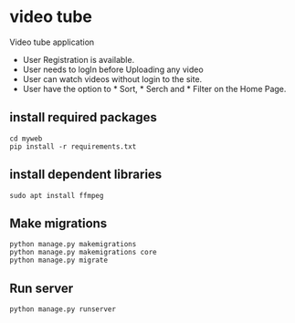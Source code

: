 # video tube
Video tube application
* User Registration is available.
* User needs to logIn before Uploading any video
* User can watch videos without login to the site.
* User have the option to * Sort, * Serch and * Filter on the Home Page.


## install required packages 
```
cd myweb
pip install -r requirements.txt
```

## install dependent libraries

```
sudo apt install ffmpeg
```

## Make migrations

```
python manage.py makemigrations
python manage.py makemigrations core
python manage.py migrate
```
## Run server

```
python manage.py runserver
```

